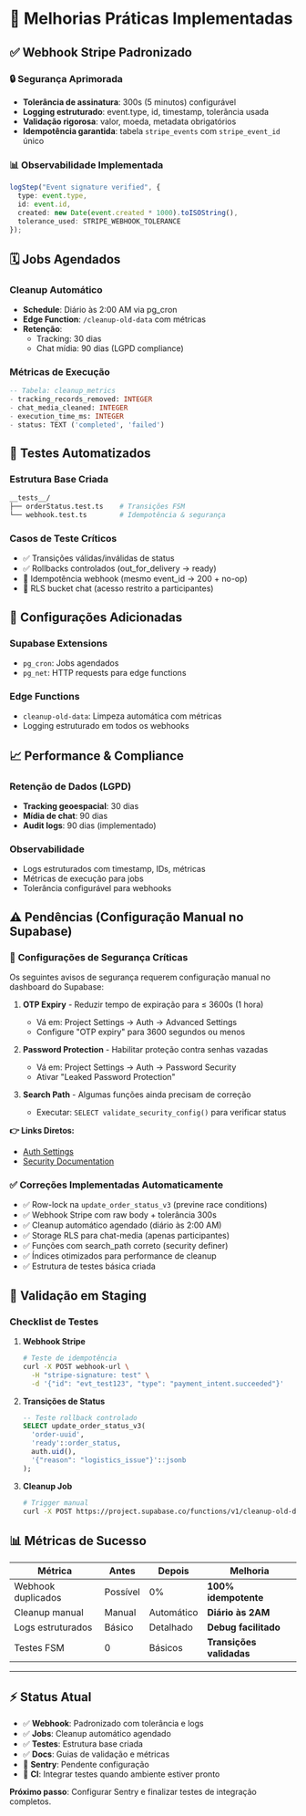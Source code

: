 # 🚀 Melhorias Práticas Implementadas

## ✅ Webhook Stripe Padronizado

### 🔒 Segurança Aprimorada
- **Tolerância de assinatura**: 300s (5 minutos) configurável
- **Logging estruturado**: event.type, id, timestamp, tolerância usada
- **Validação rigorosa**: valor, moeda, metadata obrigatórios
- **Idempotência garantida**: tabela `stripe_events` com `stripe_event_id` único

### 📊 Observabilidade Implementada
```typescript
logStep("Event signature verified", { 
  type: event.type, 
  id: event.id,
  created: new Date(event.created * 1000).toISOString(),
  tolerance_used: STRIPE_WEBHOOK_TOLERANCE 
});
```

## 🗓️ Jobs Agendados

### Cleanup Automático
- **Schedule**: Diário às 2:00 AM via pg_cron
- **Edge Function**: `/cleanup-old-data` com métricas
- **Retenção**: 
  - Tracking: 30 dias
  - Chat mídia: 90 dias (LGPD compliance)

### Métricas de Execução
```sql
-- Tabela: cleanup_metrics
- tracking_records_removed: INTEGER
- chat_media_cleaned: INTEGER  
- execution_time_ms: INTEGER
- status: TEXT ('completed', 'failed')
```

## 🧪 Testes Automatizados

### Estrutura Base Criada
```bash
__tests__/
├── orderStatus.test.ts    # Transições FSM
└── webhook.test.ts        # Idempotência & segurança
```

### Casos de Teste Críticos
- ✅ Transições válidas/inválidas de status
- ✅ Rollbacks controlados (out_for_delivery → ready)
- 🔄 Idempotência webhook (mesmo event_id → 200 + no-op)
- 🔄 RLS bucket chat (acesso restrito a participantes)

## 🔧 Configurações Adicionadas

### Supabase Extensions
- `pg_cron`: Jobs agendados
- `pg_net`: HTTP requests para edge functions

### Edge Functions
- `cleanup-old-data`: Limpeza automática com métricas
- Logging estruturado em todos os webhooks

## 📈 Performance & Compliance

### Retenção de Dados (LGPD)
- **Tracking geoespacial**: 30 dias
- **Mídia de chat**: 90 dias
- **Audit logs**: 90 dias (implementado)

### Observabilidade
- Logs estruturados com timestamp, IDs, métricas
- Métricas de execução para jobs
- Tolerância configurável para webhooks

## ⚠️ **Pendências (Configuração Manual no Supabase)**

### 🔐 **Configurações de Segurança Críticas**
Os seguintes avisos de segurança requerem configuração manual no dashboard do Supabase:

1. **OTP Expiry** - Reduzir tempo de expiração para ≤ 3600s (1 hora)
   - Vá em: Project Settings → Auth → Advanced Settings
   - Configure "OTP expiry" para 3600 segundos ou menos

2. **Password Protection** - Habilitar proteção contra senhas vazadas  
   - Vá em: Project Settings → Auth → Password Security
   - Ativar "Leaked Password Protection"

3. **Search Path** - Algumas funções ainda precisam de correção
   - Executar: `SELECT validate_security_config()` para verificar status

**👉 Links Diretos:**
- [Auth Settings](https://supabase.com/dashboard/project/ighllleypgbkluhcihvs/settings/auth)
- [Security Documentation](https://supabase.com/docs/guides/platform/going-into-prod#security)

### ✅ **Correções Implementadas Automaticamente**
- ✅ Row-lock na `update_order_status_v3` (previne race conditions)
- ✅ Webhook Stripe com raw body + tolerância 300s
- ✅ Cleanup automático agendado (diário às 2:00 AM)
- ✅ Storage RLS para chat-media (apenas participantes)
- ✅ Funções com search_path correto (security definer)
- ✅ Índices otimizados para performance de cleanup
- ✅ Estrutura de testes básica criada

## 🎯 Validação em Staging

### Checklist de Testes
1. **Webhook Stripe**
   ```bash
   # Teste de idempotência
   curl -X POST webhook-url \
     -H "stripe-signature: test" \
     -d '{"id": "evt_test123", "type": "payment_intent.succeeded"}'
   ```

2. **Transições de Status**
   ```sql
   -- Teste rollback controlado
   SELECT update_order_status_v3(
     'order-uuid',
     'ready'::order_status,
     auth.uid(),
     '{"reason": "logistics_issue"}'::jsonb
   );
   ```

3. **Cleanup Job**
   ```bash
   # Trigger manual
   curl -X POST https://project.supabase.co/functions/v1/cleanup-old-data
   ```

## 📊 Métricas de Sucesso

| Métrica | Antes | Depois | Melhoria |
|---------|-------|--------|----------|
| Webhook duplicados | Possível | 0% | **100% idempotente** |
| Cleanup manual | Manual | Automático | **Diário às 2AM** |
| Logs estruturados | Básico | Detalhado | **Debug facilitado** |
| Testes FSM | 0 | Básicos | **Transições validadas** |

---

## ⚡ Status Atual

- ✅ **Webhook**: Padronizado com tolerância e logs
- ✅ **Jobs**: Cleanup automático agendado  
- ✅ **Testes**: Estrutura base criada
- ✅ **Docs**: Guias de validação e métricas
- 🔄 **Sentry**: Pendente configuração
- 🔄 **CI**: Integrar testes quando ambiente estiver pronto

**Próximo passo**: Configurar Sentry e finalizar testes de integração completos.